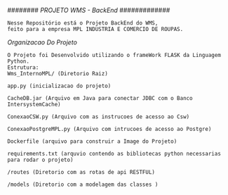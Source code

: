 ######## *PROJETO WMS - BackEnd* #############
    
    Nesse Repositório está o Projeto BackEnd do WMS,
    feito para a empresa MPL INDUSTRIA E COMERCIO DE ROUPAS.



*Organizacao Do Projeto*

    O Projeto foi Desenvolvido utilizando o frameWork FLASK da Linguagem Python.
    Estrutura: 
    Wms_InternoMPL/ (Diretorio Raiz)
    
    app.py (inicializacao do projeto)
    
    CacheDB.jar (Arquivo em Java para conectar JDBC com o Banco IntersystemCache)
    
    ConexaoCSW.py (Arquivo com as instrucoes de acesso ao Csw)

    ConexaoPostgreMPL.py (Arquivo com intrucoes de acesso ao Postgre)

    Dockerfile (arquivo para construir a Image do Projeto)

    requirements.txt (arquvio contendo as bibliotecas python necessarias para rodar o projeto)

    /routes (Diretorio com as rotas de api RESTFUL)

    /models (Diretorio com a modelagem das classes )

    

